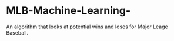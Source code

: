 # MLB-Machine-Learning-
An algorithm that looks at potential wins and loses for Major Leage Baseball.
